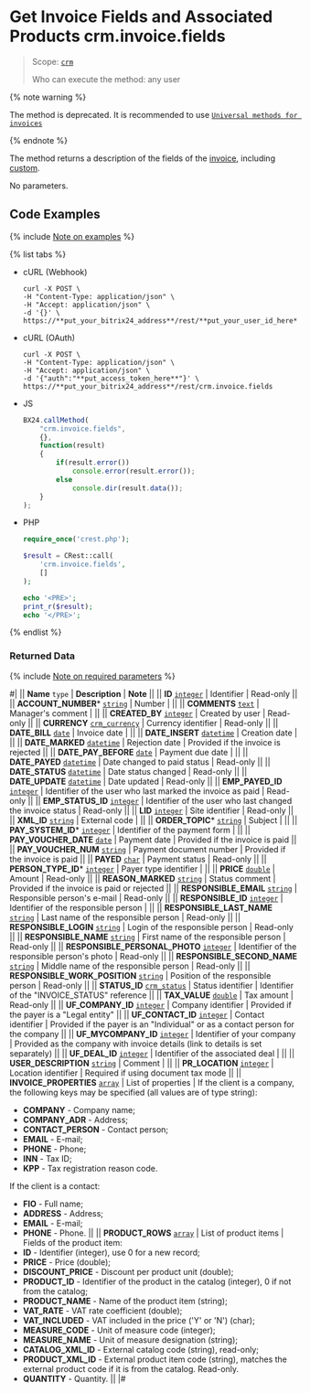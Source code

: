 # Get Invoice Fields and Associated Products crm.invoice.fields

> Scope: [`crm`](../../../scopes/permissions.md)
>
> Who can execute the method: any user

{% note warning %}

The method is deprecated. It is recommended to use [`Universal methods for invoices`](../../universal/invoice.md)

{% endnote %}

The method returns a description of the fields of the [invoice](./crm-invoice-add.md), including [custom](./crm-invoice-user-field-add.md).

No parameters.

## Code Examples

{% include [Note on examples](../../../../_includes/examples.md) %}

{% list tabs %}

- cURL (Webhook)

    ```http
    curl -X POST \
    -H "Content-Type: application/json" \
    -H "Accept: application/json" \
    -d '{}' \
    https://**put_your_bitrix24_address**/rest/**put_your_user_id_here**/**put_your_webhook_here**/crm.invoice.fields
   ```

- cURL (OAuth)

    ```http
    curl -X POST \
    -H "Content-Type: application/json" \
    -H "Accept: application/json" \
    -d '{"auth":"**put_access_token_here**"}' \
    https://**put_your_bitrix24_address**/rest/crm.invoice.fields
    ```

- JS

    ```js
    BX24.callMethod(
        "crm.invoice.fields",
        {},
        function(result)
        {
            if(result.error())
                console.error(result.error());
            else
                console.dir(result.data());
        }
    );
    ```

- PHP

    ```php
    require_once('crest.php');

    $result = CRest::call(
        'crm.invoice.fields',
        []
    );

    echo '<PRE>';
    print_r($result);
    echo '</PRE>';
    ```

{% endlist %}

### Returned Data

{% include [Note on required parameters](../../../../_includes/required.md) %}

#|
|| **Name**
`type` | **Description** | **Note** ||
|| **ID**
[`integer`](../../../data-types.md) | Identifier | Read-only ||
|| **ACCOUNT_NUMBER***
[`string`](../../../data-types.md) | Number |  ||
|| **COMMENTS**
[`text`](../../../data-types.md) | Manager's comment | ||
|| **CREATED_BY**
[`integer`](../../../data-types.md) | Created by user | Read-only ||
|| **CURRENCY**
[`crm_currency`](../../../data-types.md) | Currency identifier | Read-only ||
|| **DATE_BILL**
[`date`](../../../data-types.md) | Invoice date | ||
|| **DATE_INSERT**
[`datetime`](../../../data-types.md) | Creation date | ||
|| **DATE_MARKED**
[`datetime`](../../../data-types.md) | Rejection date | Provided if the invoice is rejected ||
|| **DATE_PAY_BEFORE**
[`date`](../../../data-types.md) | Payment due date | ||
|| **DATE_PAYED**
[`datetime`](../../../data-types.md) | Date changed to paid status | Read-only ||
|| **DATE_STATUS**
[`datetime`](../../../data-types.md) | Date status changed | Read-only ||
|| **DATE_UPDATE**
[`datetime`](../../../data-types.md) | Date updated | Read-only ||
|| **EMP_PAYED_ID**
[`integer`](../../../data-types.md) | Identifier of the user who last marked the invoice as paid | Read-only ||
|| **EMP_STATUS_ID**
[`integer`](../../../data-types.md) | Identifier of the user who last changed the invoice status | Read-only ||
|| **LID**
[`integer`](../../../data-types.md) | Site identifier | Read-only ||
|| **XML_ID**
[`string`](../../../data-types.md) | External code | ||
|| **ORDER_TOPIC***
[`string`](../../../data-types.md) | Subject |  ||
|| **PAY_SYSTEM_ID***
[`integer`](../../../data-types.md) | Identifier of the payment form |  ||
|| **PAY_VOUCHER_DATE**
[`date`](../../../data-types.md) | Payment date | Provided if the invoice is paid ||
|| **PAY_VOUCHER_NUM**
[`string`](../../../data-types.md) | Payment document number | Provided if the invoice is paid ||
|| **PAYED**
[`char`](../../../data-types.md) | Payment status | Read-only ||
|| **PERSON_TYPE_ID***
[`integer`](../../../data-types.md) | Payer type identifier |  ||
|| **PRICE**
[`double`](../../../data-types.md) | Amount | Read-only ||
|| **REASON_MARKED**
[`string`](../../../data-types.md) | Status comment | Provided if the invoice is paid or rejected ||
|| **RESPONSIBLE_EMAIL**
[`string`](../../../data-types.md) | Responsible person's e-mail | Read-only ||
|| **RESPONSIBLE_ID**
[`integer`](../../../data-types.md) | Identifier of the responsible person | ||
|| **RESPONSIBLE_LAST_NAME**
[`string`](../../../data-types.md) | Last name of the responsible person | Read-only ||
|| **RESPONSIBLE_LOGIN**
[`string`](../../../data-types.md) | Login of the responsible person | Read-only ||
|| **RESPONSIBLE_NAME**
[`string`](../../../data-types.md) | First name of the responsible person | Read-only ||
|| **RESPONSIBLE_PERSONAL_PHOTO**
[`integer`](../../../data-types.md) | Identifier of the responsible person's photo | Read-only ||
|| **RESPONSIBLE_SECOND_NAME**
[`string`](../../../data-types.md) | Middle name of the responsible person | Read-only ||
|| **RESPONSIBLE_WORK_POSITION**
[`string`](../../../data-types.md) | Position of the responsible person | Read-only ||
|| **STATUS_ID**
[`crm_status`](../../../data-types.md) | Status identifier | Identifier of the "INVOICE_STATUS" reference ||
|| **TAX_VALUE**
[`double`](../../../data-types.md) | Tax amount | Read-only ||
|| **UF_COMPANY_ID**
[`integer`](../../../data-types.md) | Company identifier | Provided if the payer is a "Legal entity" ||
|| **UF_CONTACT_ID**
[`integer`](../../../data-types.md) | Contact identifier | Provided if the payer is an "Individual" or as a contact person for the company ||
|| **UF_MYCOMPANY_ID**
[`integer`](../../../data-types.md) | Identifier of your company | Provided as the company with invoice details (link to details is set separately) ||
|| **UF_DEAL_ID**
[`integer`](../../../data-types.md) | Identifier of the associated deal | ||
|| **USER_DESCRIPTION**
[`string`](../../../data-types.md) | Comment | ||
|| **PR_LOCATION**
[`integer`](../../../data-types.md) | Location identifier | Required if using document tax mode ||
|| **INVOICE_PROPERTIES**
[`array`](../../../data-types.md) | List of properties | If the client is a company, the following keys may be specified (all values are of type string): 
- **COMPANY** - Company name;
- **COMPANY_ADR** - Address;
- **CONTACT_PERSON** - Contact person;
- **EMAIL** - E-mail;
- **PHONE** - Phone;
- **INN** - Tax ID;
- **KPP** - Tax registration reason code.

If the client is a contact: 
- **FIO** - Full name;
- **ADDRESS** - Address;
- **EMAIL** - E-mail; 
- **PHONE** - Phone. ||
|| **PRODUCT_ROWS**
[`array`](../../../data-types.md) | List of product items | Fields of the product item:
- **ID** - Identifier (integer), use 0 for a new record;
- **PRICE** - Price (double);
- **DISCOUNT_PRICE** - Discount per product unit (double);
- **PRODUCT_ID** - Identifier of the product in the catalog (integer), 0 if not from the catalog;
- **PRODUCT_NAME** - Name of the product item (string);
- **VAT_RATE** - VAT rate coefficient (double);
- **VAT_INCLUDED** - VAT included in the price ('Y' or 'N') (char);
- **MEASURE_CODE** - Unit of measure code (integer);
- **MEASURE_NAME** - Unit of measure designation (string);
- **CATALOG_XML_ID** - External catalog code (string), read-only;
- **PRODUCT_XML_ID** - External product item code (string), matches the external product code if it is from the catalog. Read-only.
- **QUANTITY** - Quantity. ||
|#